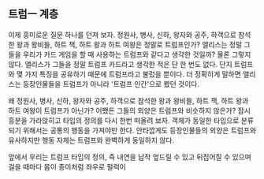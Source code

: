 ## 트럼ㅡ 계층
이제 흥미로운 질문 하나를 던져 보자. 정원사, 병사, 신하, 왕자와 공주, 하객으로 참석한 왕과 왕비들, 하트 잭, 하트 왕과 하트 여왕은 정말로 트럼프인가? 앨리스는 정말 그들을 우리가 카드 게임을 할 때 사용하는 트럼프와 같다고 생각한 것일까? 물론 그렇지 않다. 앨리스가 그들을 정말 트럼프 카드라고 생각한 적은 단 한 번도 없다. 단지 트럼프와 몇 가지 특징을 공유하기 때문에 트럼프라고 불렀을 뿐이다. 더 정확히게 말하면 앨리스는 등장인물들을 트럼프가 아니라 '트럼프 인간'으로 봤던 것이다.

왜 정원사, 병사, 신하, 왕자와 공주, 하객으로 참석한 왕과 왕비들, 하트 잭, 하트 왕과 하트 여왕이 트럼프가 아닌가? 어쨌든 그들의 외양은 트럼프와 비슷하지 않은가? 잠시 흥분을 가라앉히고 타입의 정의를 다시 한번 떠올려 보자. 객체가 동일한 타입으로 분류되기 위해서는 공통의 행동을 가져야만 한다. 안타깝게도 등장인물들의 외양은 트럼프와 유사하지만 행동 자체는 트럼프와 완벽하게 동일하지 않다.

앞에서 우리는 트럼프 타입의 정의, 즉 내연을 납작 엎드릴 수 있고 뒤집어질 수 있으며 걸을 때마다 몸이 종이처럼 좌우로 펄럭이